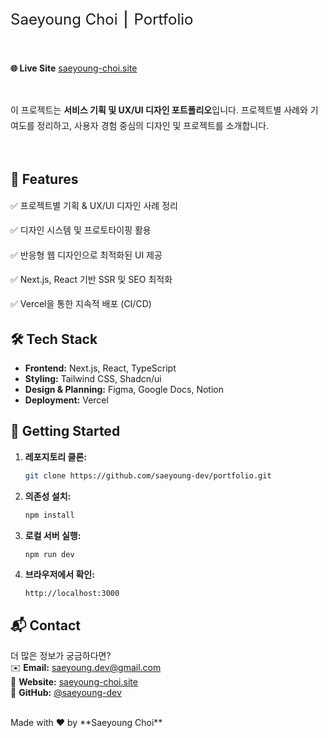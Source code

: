 <p style="font-size: 24px; font-style:bold">Saeyoung Choi ⎮ Portfolio</p>  

<br/>

<b>🌐 Live Site</b>
[saeyoung-choi.site](https://saeyoung-choi.site)

<br/>

<p style="line-height: 1.8;">
이 프로젝트는 <b>서비스 기획 및 UX/UI 디자인 포트폴리오</b>입니다.  
프로젝트별 사례와 기여도를 정리하고, 사용자 경험 중심의 디자인 및 프로젝트를 소개합니다.  
</p>

<br/>

## 📌 Features
<p style="line-height: 1.8; font-style:semibold">✅ 프로젝트별 기획 & UX/UI 디자인 사례 정리</p>
<p style="line-height: 1.8; font-style:semibold">✅ 디자인 시스템 및 프로토타이핑 활용</p>
<p style="line-height: 1.8; font-style:semibold">✅ 반응형 웹 디자인으로 최적화된 UI 제공</p>
<p style="line-height: 1.8; font-style:semibold">✅ Next.js, React 기반 SSR 및 SEO 최적화</p>
<p style="line-height: 1.8; font-style:semibold">✅ Vercel을 통한 지속적 배포 (CI/CD)  </p>

## 🛠 Tech Stack  
- **Frontend:** Next.js, React, TypeScript  
- **Styling:** Tailwind CSS, Shadcn/ui
- **Design & Planning:** Figma, Google Docs, Notion  
- **Deployment:** Vercel  


## 🚀 Getting Started  

1. **레포지토리 클론:**  
   ```sh
   git clone https://github.com/saeyoung-dev/portfolio.git
   ```
2. **의존성 설치:**  
   ```sh
   npm install
   ```
3. **로컬 서버 실행:**  
   ```sh
   npm run dev
   ```
4. **브라우저에서 확인:**  
   ```
   http://localhost:3000
   ```


## 📬 Contact  
더 많은 정보가 궁금하다면?  
✉️ **Email:** saeyoung.dev@gmail.com  
📌 **Website:** [saeyoung-choi.site](https://saeyoung-choi.site)  
👾 **GitHub:** [@saeyoung-dev](https://github.com/saeyoung-dev)  

<br/>
Made with ❤️ by **Saeyoung Choi**
